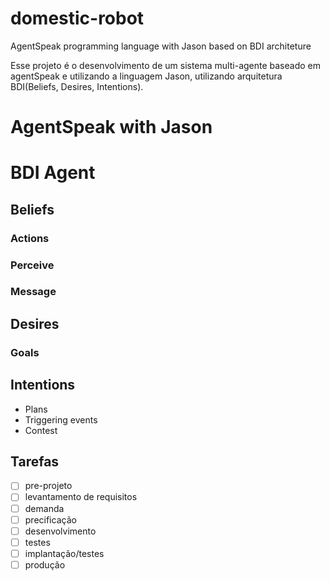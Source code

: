 # domestic-robot
AgentSpeak programming language with Jason based on BDI architeture 

Esse projeto é o desenvolvimento de um sistema multi-agente baseado em agentSpeak e utilizando a linguagem Jason, utilizando arquitetura BDI(Beliefs, Desires, Intentions).

# AgentSpeak with Jason
# BDI Agent
## Beliefs
### Actions
### Perceive
### Message
## Desires 
### Goals
## Intentions
- Plans
- Triggering events
- Contest 

## Tarefas
- [ ] pre-projeto
- [ ] levantamento de requisitos
- [ ] demanda
- [ ] precificação
- [ ] desenvolvimento
- [ ] testes
- [ ] implantação/testes
- [ ] produção
